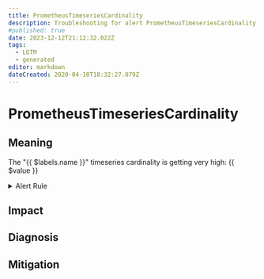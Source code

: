 ```yaml
---
title: PrometheusTimeseriesCardinality
description: Troubleshooting for alert PrometheusTimeseriesCardinality
#published: true
date: 2023-12-12T21:12:32.022Z
tags: 
  - LGTM
  - generated
editor: markdown
dateCreated: 2020-04-10T18:32:27.079Z
---
```


# PrometheusTimeseriesCardinality

## Meaning
[//]: # "Short paragraph that explains what the alert means"
The "{{ $labels.name }}" timeseries cardinality is getting very high: {{ $value }}

<details>
  <summary>Alert Rule</summary>

{{% rule "prometheus-self-monitoring/prometheus-self-monitoring-internal.yml" "PrometheusTimeseriesCardinality" %}}

{{% comment %}}

```yaml
alert: PrometheusTimeseriesCardinality
expr: label_replace(count by(__name__) ({__name__=~".+"}), "name", "$1", "__name__", "(.+)") > 10000
for: 0m
labels:
    severity: warning
annotations:
    summary: Prometheus timeseries cardinality (instance {{ $labels.instance }})
    description: |-
        The "{{ $labels.name }}" timeseries cardinality is getting very high: {{ $value }}
          VALUE = {{ $value }}
          LABELS = {{ $labels }}
    runbook: https://github.com/srerun/prometheus-alerts/blob/main/content/runbooks/prometheus-self-monitoring-internal/PrometheusTimeseriesCardinality.md

```

{{% /comment %}}

</details>


## Impact
[//]: # "What could / will happen if the alert is not addressed"



## Diagnosis
[//]: # "Steps to take to identify the cause of the problem"



## Mitigation
[//]: # "The steps necessary to resolve the alert"
